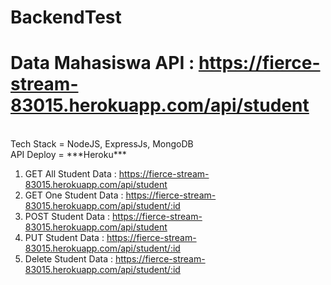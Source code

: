 # BackendTest

# Data Mahasiswa API : https://fierce-stream-83015.herokuapp.com/api/student 
<br/>
Tech Stack = NodeJS, ExpressJs, MongoDB
<br/>
API Deploy = ***Heroku***

1. GET All Student Data   : https://fierce-stream-83015.herokuapp.com/api/student
2. GET One Student Data	  : https://fierce-stream-83015.herokuapp.com/api/student/:id
3. POST Student Data	    : https://fierce-stream-83015.herokuapp.com/api/student
4. PUT Student Data		    : https://fierce-stream-83015.herokuapp.com/api/student/:id
5. Delete Student Data	  : https://fierce-stream-83015.herokuapp.com/api/student/:id
